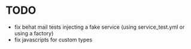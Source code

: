 # TODO

- fix behat mail tests injecting a fake service (using service_test.yml or using a factory)
- fix javascripts for custom types